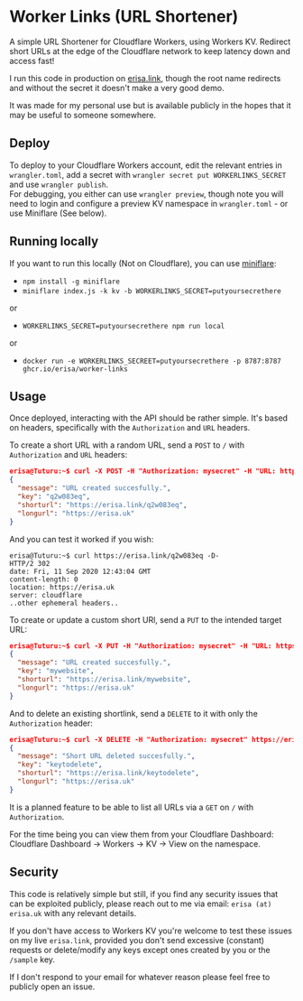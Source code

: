 # Worker Links (URL Shortener)

A simple URL Shortener for Cloudflare Workers, using Workers KV. Redirect short URLs at the edge of the Cloudflare network to keep latency down and access fast!

I run this code in production on [erisa.link](https://erisa.link/example), though the root name redirects and without the secret it doesn't make a very good demo.

It was made for my personal use but is available publicly in the hopes that it may be useful to someone somewhere.

## Deploy

To deploy to your Cloudflare Workers account, edit the relevant entries in `wrangler.toml`, add a secret with `wrangler secret put WORKERLINKS_SECRET` and use `wrangler publish`.  
For debugging, you either can use `wrangler preview`, though note you will need to login and configure a preview KV namespace in `wrangler.toml` - or use Miniflare (See below).

## Running locally

If you want to run this locally (Not on Cloudflare), you can use [miniflare](https://github.com/cloudflare/miniflare):

- `npm install -g miniflare`
- `miniflare index.js -k kv -b WORKERLINKS_SECRET=putyoursecrethere`

or

- `WORKERLINKS_SECRET=putyoursecrethere npm run local`

or

- `docker run -e WORKERLINKS_SECREET=putyoursecrethere -p 8787:8787 ghcr.io/erisa/worker-links`


## Usage

Once deployed, interacting with the API should be rather simple. It's based on headers, specifically with the `Authorization` and `URL` headers.

To create a short URL with a random URL, send a `POST` to `/` with `Authorization` and `URL` headers:

```json
erisa@Tuturu:~$ curl -X POST -H "Authorization: mysecret" -H "URL: https://erisa.uk" https://erisa.link/
{
  "message": "URL created succesfully.",
  "key": "q2w083eq",
  "shorturl": "https://erisa.link/q2w083eq",
  "longurl": "https://erisa.uk"
}
```

And you can test it worked if you wish:

```http
erisa@Tuturu:~$ curl https://erisa.link/q2w083eq -D-
HTTP/2 302
date: Fri, 11 Sep 2020 12:43:04 GMT
content-length: 0
location: https://erisa.uk
server: cloudflare
..other ephemeral headers..
```

To create or update a custom short URl, send a `PUT` to the intended target URL:

```json
erisa@Tuturu:~$ curl -X PUT -H "Authorization: mysecret" -H "URL: https://erisa.uk" https://erisa.link/mywebsite
{
  "message": "URL created succesfully.",
  "key": "mywebsite",
  "shorturl": "https://erisa.link/mywebsite",
  "longurl": "https://erisa.uk"
}
```

And to delete an existing shortlink, send a `DELETE` to it with only the `Authorization` header:

```json
erisa@Tuturu:~$ curl -X DELETE -H "Authorization: mysecret" https://erisa.link/keytodelete
{
  "message": "Short URL deleted succesfully.",
  "key": "keytodelete",
  "shorturl": "https://erisa.link/keytodelete",
  "longurl": "https://erisa.uk"
}
```

It is a planned feature to be able to list all URLs via a `GET` on `/` with `Authorization`.

For the time being you can view them from your Cloudflare Dashboard:  
Cloudflare Dashboard -> Workers -> KV -> View on the namespace.

## Security

This code is relatively simple but still, if you find any security issues that can be exploited publicly, please reach out to me via email: `erisa (at) erisa.uk` with any relevant details.

If you don't have access to Workers KV you're welcome to test these issues on my live `erisa.link`, provided you don't send excessive (constant) requests or delete/modify any keys except ones created by you or the `/sample` key.

If I don't respond to your email for whatever reason please feel free to publicly open an issue.
